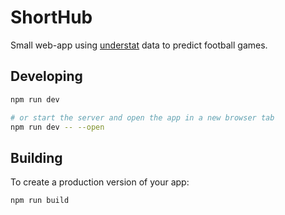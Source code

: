 # ShortHub

Small web-app using [understat](https://understat.com) data to predict football games.

## Developing

```bash
npm run dev

# or start the server and open the app in a new browser tab
npm run dev -- --open
```

## Building

To create a production version of your app:

```bash
npm run build
```
